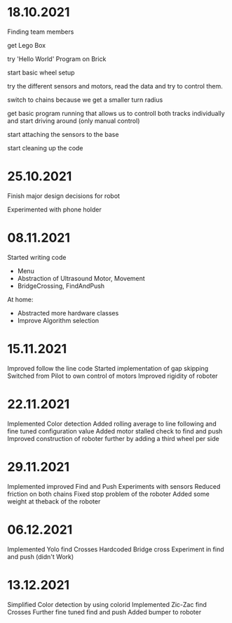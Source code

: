 # 18.10.2021

Finding team members

get Lego Box

try 'Hello World' Program on Brick

start basic wheel setup

try the different sensors and motors, read the data and try to control them.

switch to chains because we get a smaller turn radius

get basic program running that allows us to controll both tracks individually and start driving around (only manual control)

start attaching the sensors to the base

start cleaning up the code

# 25.10.2021

Finish major design decisions for robot

Experimented with phone holder

# 08.11.2021

Started writing code
 - Menu
 - Abstraction of Ultrasound Motor, Movement
 - BridgeCrossing, FindAndPush

At home:
 - Abstracted more hardware classes
 - Improve Algorithm selection

# 15.11.2021

Improved follow the line code
Started implementation of gap skipping
Switched from Pilot to own control of motors
Improved rigidity of roboter

# 22.11.2021

Implemented Color detection
Added rolling average to line following and fine tuned configuration value
Added motor stalled check to find and push
Improved construction of roboter further by adding a third wheel per side

# 29.11.2021

Implemented improved Find and Push
Experiments with sensors
Reduced friction on both chains
Fixed stop problem of the roboter
Added some weight at theback of the roboter

# 06.12.2021

Implemented Yolo find Crosses
Hardcoded Bridge cross
Experiment in find and push (didn't Work)

# 13.12.2021

Simplified Color detection by using colorid
Implemented Zic-Zac find Crosses
Further fine tuned find and push
Added bumper to roboter
